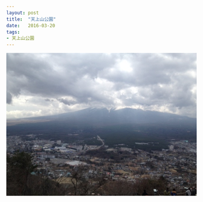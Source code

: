 ```yaml
---
layout: post
title:  "天上山公園"
date:   2016-03-20
tags:
- 天上山公園
---
```

![天上山公園](/media/2016-03-20-天上山公園.jpeg)